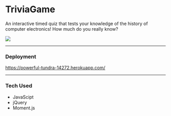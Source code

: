 # TriviaGame
An interactive timed quiz that tests your knowledge of the history of computer electronics!  How much do you really know?

![](https://media.giphy.com/media/KH0tu2IIXUFVu/giphy.gif)

- - - -

 ### Deployment ###
 https://powerful-tundra-14272.herokuapp.com/

 - - - -

 ### Tech Used ###
 * JavaScipt
 * jQuery
 * Moment.js

